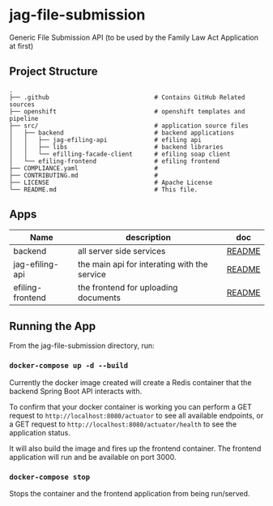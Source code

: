 # jag-file-submission

Generic File Submission API (to be used by the Family Law Act Application at first)

## Project Structure

    .
    ├── .github                             # Contains GitHub Related sources
    ├── openshift                           # openshift templates and pipeline
    ├── src/                                # application source files
    │   ├── backend                         # backend applications
    │   │   ├── jag-efiling-api             # efiling api
    │   │   ├── libs                        # backend libraries
    │   │   └── efilling-facade-client      # efiling soap client	
    │   └── efiling-frontend                # efiling frontend
    ├── COMPLIANCE.yaml                     #
    ├── CONTRIBUTING.md                     #
    ├── LICENSE                             # Apache License
    └── README.md                           # This file.

## Apps

| Name             | description                                  | doc                                             |
| ---------------- | -------------------------------------------- | ----------------------------------------------- |
| backend          | all server side services                     | [README](src/backend/README.md) |
| jag-efiling-api  | the main api for interating with the service | [README](src/backend/jag-efiling-api/README.md) |
| efiling-frontend | the frontend for uploading documents         | [README](src/frontend/efiling-frontend/README.md)        |

## Running the App

From the jag-file-submission directory, run:

### `docker-compose up -d --build`

Currently the docker image created will create a Redis container that the backend Spring Boot API interacts with.

To confirm that your docker container is working you can perform a GET request to ```http://localhost:8080/actuator``` to see all available endpoints, or a GET request to ```http://localhost:8080/actuator/health``` to see the application status.

It will also build the image and fires up the frontend container. The frontend application will run and be available on port 3000.

### `docker-compose stop`

Stops the container and the frontend application from being run/served.
